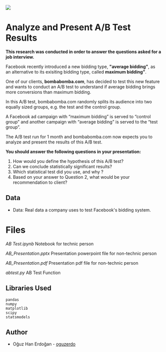 
![](https://www.oguzerdogan.com/wp-content/uploads/2020/11/a-b-testing.jpg)



# Analyze and Present A/B Test Results

**This research was conducted in order to answer the questions asked for a job interview.**

Facebook recently introduced a new bidding type, **"average bidding”**, as an alternative to its exisiting bidding type, called **maximum bidding”**.

One of our clients, **bombabomba.com**, has decided to test this new feature and wants to conduct an A/B test to understand if average bidding brings more conversions than maximum bidding.

In this A/B test, bombabomba.com randomly splits its audience into two equally sized groups, e.g. the test and the control group.

A Facebook ad campaign with “maximum bidding” is served to “control group” and another campaign with “average bidding” is served to the “test group”.

The A/B test run for 1 month and bombabomba.com now expects you to analyze and present the results of this A/B test.

**You should answer the following questions in your presentation:**

1. How would you define the hypothesis of this A/B test?
2. Can we conclude statistically significant results?
3. Which statistical test did you use, and why ?
4. Based on your answer to Question 2, what would be your recommendation to client?

## Data

- Data: Real data a company uses to test Facebook's bidding system.

# Files

*AB Test.ipynb* 	Notebook for technic person

*AB_Presentation.pptx* 	Presentation powerpoint file for non-technic person

*AB_Presentation.pdf*	Presentation pdf file for non-technic person

*abtest.py* AB Test Function

## Libraries Used

```
pandas
numpy
matplotlib
scipy
statsmodels
```

## Author

- Oğuz Han Erdoğan - [oguzerdo](https://github.com/oguzerdo)

